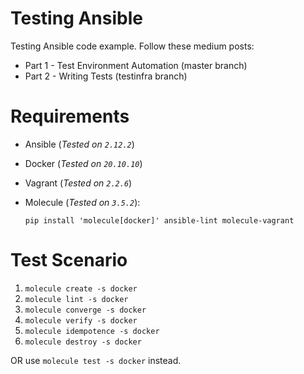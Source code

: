 # Testing Ansible
Testing Ansible code example.
Follow these medium posts:

- Part 1 - Test Environment Automation (master branch)
- Part 2 - Writing Tests (testinfra branch)

# Requirements
+ Ansible (*Tested on `2.12.2`*)
+ Docker (*Tested on `20.10.10`*)
+ Vagrant (*Tested on `2.2.6`*)
+ Molecule (*Tested on  `3.5.2`*):

    `pip install 'molecule[docker]' ansible-lint molecule-vagrant`

# Test Scenario

1. `molecule create -s docker`
2. `molecule lint -s docker`
3. `molecule converge -s docker`
4. `molecule verify -s docker`
5. `molecule idempotence -s docker`
6. `molecule destroy -s docker`

OR use `molecule test -s docker` instead.
